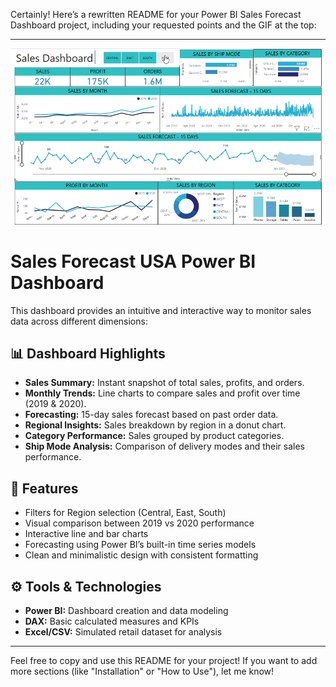 Certainly! Here’s a rewritten README for your Power BI Sales Forecast Dashboard project, including your requested points and the GIF at the top:

---

![Dashboard Preview](https://github.com/aminm015/Power_BI/blob/main/Sales_Forcast_USA_%20Power_BI/Record%207.gif)

# Sales Forecast USA Power BI Dashboard

This dashboard provides an intuitive and interactive way to monitor sales data across different dimensions:

## 📊 Dashboard Highlights

- **Sales Summary:** Instant snapshot of total sales, profits, and orders.
- **Monthly Trends:** Line charts to compare sales and profit over time (2019 & 2020).
- **Forecasting:** 15-day sales forecast based on past order data.
- **Regional Insights:** Sales breakdown by region in a donut chart.
- **Category Performance:** Sales grouped by product categories.
- **Ship Mode Analysis:** Comparison of delivery modes and their sales performance.

## 📌 Features

- Filters for Region selection (Central, East, South)
- Visual comparison between 2019 vs 2020 performance
- Interactive line and bar charts
- Forecasting using Power BI’s built-in time series models
- Clean and minimalistic design with consistent formatting

## ⚙️ Tools & Technologies

- **Power BI:** Dashboard creation and data modeling
- **DAX:** Basic calculated measures and KPIs
- **Excel/CSV:** Simulated retail dataset for analysis

---

Feel free to copy and use this README for your project! If you want to add more sections (like "Installation" or "How to Use"), let me know!
